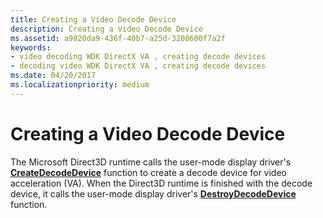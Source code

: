 ```yaml
---
title: Creating a Video Decode Device
description: Creating a Video Decode Device
ms.assetid: a9820da9-436f-40b7-a25d-3208600f7a2f
keywords:
- video decoding WDK DirectX VA , creating decode devices
- decoding video WDK DirectX VA , creating decode devices
ms.date: 04/20/2017
ms.localizationpriority: medium
---
```


# Creating a Video Decode Device


The Microsoft Direct3D runtime calls the user-mode display driver's [**CreateDecodeDevice**](https://docs.microsoft.com/windows-hardware/drivers/ddi/d3dumddi/nc-d3dumddi-pfnd3dddi_createdecodedevice) function to create a decode device for video acceleration (VA). When the Direct3D runtime is finished with the decode device, it calls the user-mode display driver's [**DestroyDecodeDevice**](https://docs.microsoft.com/windows-hardware/drivers/ddi/d3dumddi/nc-d3dumddi-pfnd3dddi_destroydecodedevice) function.

 

 






